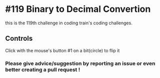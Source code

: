 # #119 Binary to Decimal Convertion

this is the 119th challenge in coding train's coding challenges.

## Controls

Click with the mouse's button #1 on a bit(circle) to flip it

### Please give advice/suggestion by reporting an issue or even better creating a pull request !
